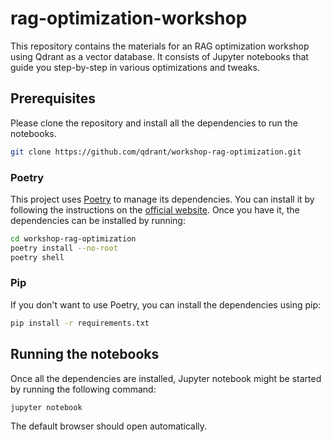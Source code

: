 # rag-optimization-workshop

This repository contains the materials for an RAG optimization workshop using Qdrant as a vector database.
It consists of Jupyter notebooks that guide you step-by-step in various optimizations and tweaks.

## Prerequisites

Please clone the repository and install all the dependencies to run the notebooks.

```bash
git clone https://github.com/qdrant/workshop-rag-optimization.git
```

### Poetry

This project uses [Poetry](https://python-poetry.org/) to manage its dependencies. You can install it by following the instructions on the [official website](https://python-poetry.org/docs/#installation).
Once you have it, the dependencies can be installed by running:

```bash
cd workshop-rag-optimization
poetry install --no-root
poetry shell
```

### Pip

If you don't want to use Poetry, you can install the dependencies using pip:

```bash
pip install -r requirements.txt
```

## Running the notebooks

Once all the dependencies are installed, Jupyter notebook might be started by running the following command:

```bash
jupyter notebook
```

The default browser should open automatically.
